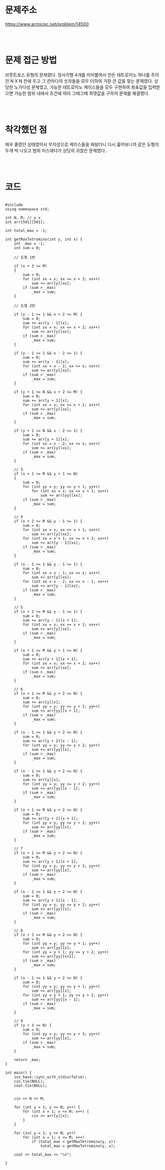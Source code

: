 # 문제주소
https://www.acmicpc.net/problem/14500


<br><br>
# 문제 접근 방법
브루트포스 유형의 문제였다. 정사각형 4개를 이어붙여서 만든 테트로미노 하나를 주어진 N X N 칸에 두고 그 칸마다의 숫자들을 모두 더하여 가장 큰 값을 찾는 문제였다. 상당한 노가다성 문제였고, 가능한 테트로미노 케이스들을 모두 구현하여 좌표값을 입력받으면 가능한 범위 내에서 조건에 따라 그때그때 최댓값을 구하여 문제를 해결했다.


<br><br>
# 착각했던 점
<p>
매우 졸렸던 상태였어서 무지성으로 케이스들을 짜놨더니 다시 훑어보니까 같은 도형이 두개 씩 나오고 범위 미스에다가 상당히 귀찮은 문제였다.. 
</p>
<br><br>


# 코드
<pre>
<code>
#include <bits/stdc++.h>
using namespace std;

int N, M; // y x
int arr[501][501];

int total_max = -1;

int getMaxTetromino(int y, int x) {
	int _max = -1;
	int sum = 0;

	// 도형 1번

	if (x + 3 <= M)
	{
		sum = 0;
		for (int xx = x; xx <= x + 3; xx++)
			sum += arr[y][xx];
		if (sum > _max)
			_max = sum;
	}

	// 도형 2번

	if (y - 1 >= 1 && x + 2 <= M) {
		sum = 0;
		sum += arr[y - 1][x];
		for (int xx = x; xx <= x + 2; xx++)
			sum += arr[y][xx];
		if (sum > _max)
			_max = sum;
	}

	if (y - 1 >= 1 && x - 2 >= 1) {
		sum = 0;
		sum += arr[y - 1][x];
		for (int xx = x - 2; xx <= x; xx++)
			sum += arr[y][xx];
		if (sum > _max)
			_max = sum;
	}

	if (y + 1 <= N && x + 2 <= M) {
		sum = 0;
		sum += arr[y + 1][x];
		for (int xx = x; xx <= x + 2; xx++)
			sum += arr[y][xx];
		if (sum > _max)
			_max = sum;
	}

	if (y + 1 <= N && x - 2 >= 1) {
		sum = 0;
		sum += arr[y + 1][x];
		for (int xx = x - 2; xx <= x; xx++)
			sum += arr[y][xx];
		if (sum > _max)
			_max = sum;
	}

	// 3
	if (x + 1 <= M && y + 1 <= N)
	{
		sum = 0;
		for (int yy = y; yy <= y + 1; yy++)
			for (int xx = x; xx <= x + 1; xx++)
				sum += arr[yy][xx];
		if (sum > _max)
			_max = sum;
	}

	// 4
	if (x + 2 <= M && y - 1 >= 1) {
		sum = 0;
		for (int xx = x; xx <= x + 1; xx++)
			sum += arr[y][xx];
		for (int xx = x + 1; xx <= x + 2; xx++)
			sum += arr[y - 1][xx];
		if (sum > _max)
			_max = sum;
	}

	if (x - 2 >= 1 && y - 1 >= 1) {
		sum = 0;
		for (int xx = x - 1; xx <= x; xx++)
			sum += arr[y][xx];
		for (int xx = x - 2; xx <= x - 1; xx++)
			sum += arr[y - 1][xx];
		if (sum > _max)
			_max = sum;
	}

	// 5
	if (x + 2 <= M && y - 1 >= 1) {
		sum = 0;
		sum += arr[y - 1][x + 1];
		for (int xx = x; xx <= x + 2; xx++)
			sum += arr[y][xx];
		if (sum > _max)
			_max = sum;
	}

	if (x + 2 <= M && y + 1 <= N) {
		sum = 0;
		sum += arr[y + 1][x + 1];
		for (int xx = x; xx <= x + 2; xx++)
			sum += arr[y][xx];
		if (sum > _max)
			_max = sum;
	}

	// 6
	if (x + 1 <= M && y + 2 <= N) {
		sum = 0;
		sum += arr[y][x];
		for (int yy = y; yy <= y + 2; yy++)
			sum += arr[yy][x + 1];
		if (sum > _max)
			_max = sum;
	}

	if (x - 1 >= 1 && y + 2 <= N) {
		sum = 0;
		sum += arr[y + 2][x - 1];
		for (int yy = y; yy <= y + 2; yy++)
			sum += arr[yy][x];
		if (sum > _max)
			_max = sum;
	}

	if (x - 1 >= 1 && y + 2 <= N) {
		sum = 0;
		sum += arr[y][x];
		for (int yy = y; yy <= y + 2; yy++)
			sum += arr[yy][x - 1];
		if (sum > _max)
			_max = sum;
	}

	if (x + 1 <= M && y + 2 <= N) {
		sum = 0;
		sum += arr[y + 2][x + 1];
		for (int yy = y; yy <= y + 2; yy++)
			sum += arr[yy][x];
		if (sum > _max)
			_max = sum;
	}

	// 7
	if (x + 1 <= M && y + 2 <= N) {
		sum = 0;
		sum += arr[y + 1][x + 1];
		for (int yy = y; yy <= y + 2; yy++)
			sum += arr[yy][x];
		if (sum > _max)
			_max = sum;
	}
	
	if (x - 1 >= 1 && y + 2 <= N) {
		sum = 0;
		sum += arr[y + 1][x - 1];
		for (int yy = y; yy <= y + 2; yy++)
			sum += arr[yy][x];
		if (sum > _max)
			_max = sum;
	}

	// 8
	if (x + 1 <= M && y + 2 <= N) {
		sum = 0;
		for (int yy = y; yy <= y + 1; yy++)
			sum += arr[yy][x];
		for (int yy = y + 1; yy <= y + 2; yy++)
			sum += arr[yy][x+1];
		if (sum > _max)
			_max = sum;
	}

	if (x - 1 >= 1 && y + 2 <= N) {
		sum = 0;
		for (int yy = y; yy <= y + 1; yy++)
			sum += arr[yy][x];
		for (int yy = y + 1; yy <= y + 2; yy++)
			sum += arr[yy][x - 1];
		if (sum > _max)
			_max = sum;
	}

	// 9
	if (y + 3 <= N) {
		sum = 0;
		for (int yy = y; yy <= y + 3; yy++)
			sum += arr[yy][x];
		if (sum > _max)
			_max = sum;
	}

	return _max;
}

int main() {
	ios_base::sync_with_stdio(false);
	cin.tie(NULL);
	cout.tie(NULL);


	cin >> N >> M;

	for (int y = 1; y <= N; y++) {
		for (int x = 1; x <= M; x++) {
			cin >> arr[y][x];
		}
	}

	for (int y = 1; y <= N; y++)
		for (int x = 1; x <= M; x++)
			if (total_max < getMaxTetromino(y, x))
				total_max = getMaxTetromino(y, x);

	cout << total_max << "\n";
	
}
</code>
</pre>

<br><br>
<p>

</p>